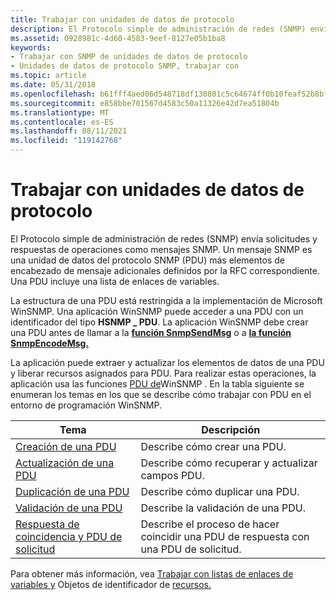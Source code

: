 ```yaml
---
title: Trabajar con unidades de datos de protocolo
description: El Protocolo simple de administración de redes (SNMP) envía solicitudes y respuestas de operaciones como mensajes SNMP.
ms.assetid: 0928981c-4d60-4583-9eef-8127e05b1ba8
keywords:
- Trabajar con SNMP de unidades de datos de protocolo
- Unidades de datos de protocolo SNMP, trabajar con
ms.topic: article
ms.date: 05/31/2018
ms.openlocfilehash: b61fff4aed06d548718df130801c5c64674ff0b10feaf52b8bfad208d441d4fb
ms.sourcegitcommit: e858bbe701567d4583c50a11326e42d7ea51804b
ms.translationtype: MT
ms.contentlocale: es-ES
ms.lasthandoff: 08/11/2021
ms.locfileid: "119142768"
---
```

# <a name="working-with-protocol-data-units"></a>Trabajar con unidades de datos de protocolo

El Protocolo simple de administración de redes (SNMP) envía solicitudes y respuestas de operaciones como mensajes SNMP. Un mensaje SNMP es una unidad de datos del protocolo SNMP (PDU) más elementos de encabezado de mensaje adicionales definidos por la RFC correspondiente. Una PDU incluye una lista de enlaces de variables.

La estructura de una PDU está restringida a la implementación de Microsoft WinSNMP. Una aplicación WinSNMP puede acceder a una PDU con un identificador del tipo **HSNMP \_ PDU**. La aplicación WinSNMP debe crear una PDU antes de llamar a la [**función SnmpSendMsg**](/windows/desktop/api/Winsnmp/nf-winsnmp-snmpsendmsg) o a [**la función SnmpEncodeMsg.**](/windows/desktop/api/Winsnmp/nf-winsnmp-snmpencodemsg)

La aplicación puede extraer y actualizar los elementos de datos de una PDU y liberar recursos asignados para PDU. Para realizar estas operaciones, la aplicación usa las funciones [PDU de](winsnmp-functions.md)WinSNMP . En la tabla siguiente se enumeran los temas en los que se describe cómo trabajar con PDU en el entorno de programación WinSNMP.



| Tema                                                                        | Descripción                                                        |
|------------------------------------------------------------------------------|--------------------------------------------------------------------|
| [Creación de una PDU](creating-a-pdu.md)                                         | Describe cómo crear una PDU.                                     |
| [Actualización de una PDU](updating-a-pdu.md)                                         | Describe cómo recuperar y actualizar campos PDU.                   |
| [Duplicación de una PDU](duplicating-a-pdu.md)                                   | Describe cómo duplicar una PDU.                                  |
| [Validación de una PDU](validating-a-pdu.md)                                     | Describe la validación de una PDU.                                 |
| [Respuesta de coincidencia y PDU de solicitud](matching-response-and-request-pdus.md) | Describe el proceso de hacer coincidir una PDU de respuesta con una PDU de solicitud. |



 

Para obtener más información, vea [Trabajar con listas de enlaces de variables y](working-with-variable-binding-lists.md) Objetos de identificador de [recursos.](resource-handle-objects.md)

 

 




